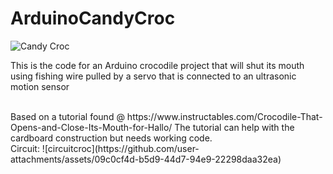 # ArduinoCandyCroc

![Candy Croc](https://github.com/user-attachments/assets/f034016d-5122-4775-94d4-1baeccc721a3)

This is the code for an Arduino crocodile project that will shut its mouth using fishing wire 
pulled by a servo that is connected to an ultrasonic motion sensor

<br/>
Based on a tutorial found @ https://www.instructables.com/Crocodile-That-Opens-and-Close-Its-Mouth-for-Hallo/ 
The tutorial can help with the cardboard construction but needs working code.

<br/>
Circuit:  
![circuitcroc](https://github.com/user-attachments/assets/09c0cf4d-b5d9-44d7-94e9-22298daa32ea)
